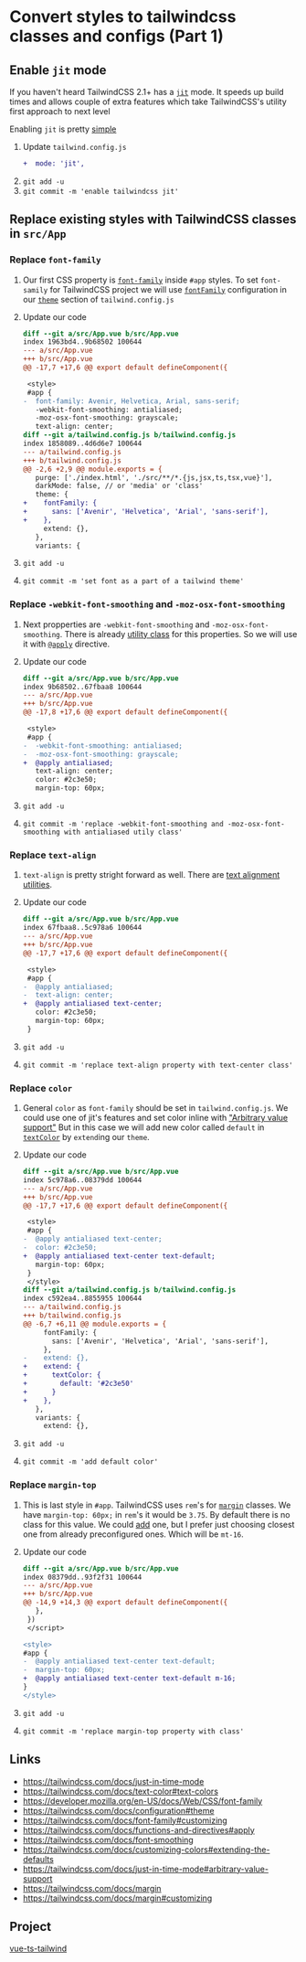 # Convert styles to tailwindcss classes and configs (Part 1)

## Enable `jit` mode

If you haven't heard TailwindCSS 2.1+ has a [`jit`](https://tailwindcss.com/docs/just-in-time-mode) mode. It speeds up build times and allows couple of extra features which take TailwindCSS's utility first approach to next level

Enabling `jit` is pretty [simple](https://tailwindcss.com/docs/just-in-time-mode#enabling-jit-mode)

1. Update `tailwind.config.js`
    ```diff
    +  mode: 'jit',
    ```
1. `git add -u`
1. `git commit -m 'enable tailwindcss jit'`

## Replace existing styles with TailwindCSS classes in `src/App`

### Replace `font-family`

1. Our first CSS property is [`font-family`](https://developer.mozilla.org/en-US/docs/Web/CSS/font-family) inside `#app` styles. To set `font-samily` for TailwindCSS project we will use [`fontFamily`](https://tailwindcss.com/docs/font-family#customizing) configuration in our [`theme`](https://tailwindcss.com/docs/configuration#theme) section of `tailwind.config.js`
1. Update our code

    ```diff
    diff --git a/src/App.vue b/src/App.vue
    index 1963bd4..9b68502 100644
    --- a/src/App.vue
    +++ b/src/App.vue
    @@ -17,7 +17,6 @@ export default defineComponent({

     <style>
     #app {
    -  font-family: Avenir, Helvetica, Arial, sans-serif;
       -webkit-font-smoothing: antialiased;
       -moz-osx-font-smoothing: grayscale;
       text-align: center;
    diff --git a/tailwind.config.js b/tailwind.config.js
    index 1858089..4d6d6e7 100644
    --- a/tailwind.config.js
    +++ b/tailwind.config.js
    @@ -2,6 +2,9 @@ module.exports = {
       purge: ['./index.html', './src/**/*.{js,jsx,ts,tsx,vue}'],
       darkMode: false, // or 'media' or 'class'
       theme: {
    +    fontFamily: {
    +      sans: ['Avenir', 'Helvetica', 'Arial', 'sans-serif'],
    +    },
         extend: {},
       },
       variants: {
    ```

1. `git add -u`
1. `git commit -m 'set font as a part of a tailwind theme'`

### Replace `-webkit-font-smoothing` and `-moz-osx-font-smoothing`

1. Next propperties are `-webkit-font-smoothing` and `-moz-osx-font-smoothing`. There is already [utility class](https://tailwindcss.com/docs/font-smoothing) for this properties. So we will use it with [`@apply`](https://tailwindcss.com/docs/functions-and-directives#apply) directive.
1. Update our code

    ```diff
    diff --git a/src/App.vue b/src/App.vue
    index 9b68502..67fbaa8 100644
    --- a/src/App.vue
    +++ b/src/App.vue
    @@ -17,8 +17,6 @@ export default defineComponent({

     <style>
     #app {
    -  -webkit-font-smoothing: antialiased;
    -  -moz-osx-font-smoothing: grayscale;
    +  @apply antialiased;
       text-align: center;
       color: #2c3e50;
       margin-top: 60px;
    ```

1. `git add -u`
1. `git commit -m 'replace -webkit-font-smoothing and -moz-osx-font-smoothing with antialiased utily class'`

### Replace `text-align`

1. `text-align` is pretty stright forward as well. There are [text alignment utilities](https://tailwindcss.com/docs/text-align).
1. Update our code

    ```diff
    diff --git a/src/App.vue b/src/App.vue
    index 67fbaa8..5c978a6 100644
    --- a/src/App.vue
    +++ b/src/App.vue
    @@ -17,7 +17,6 @@ export default defineComponent({

     <style>
     #app {
    -  @apply antialiased;
    -  text-align: center;
    +  @apply antialiased text-center;
       color: #2c3e50;
       margin-top: 60px;
     }
    ```

1. `git add -u`
1. `git commit -m 'replace text-align property with text-center class'`

### Replace `color`

1. General `color` as `font-family` should be set in `tailwind.config.js`. We could use one of jit's features and set color inline with ["Arbitrary value support"](https://tailwindcss.com/docs/just-in-time-mode#arbitrary-value-support) But in this case we will add new color called `default` in [`textColor`](https://tailwindcss.com/docs/text-color#customizing) by `extend`ing our `theme`.
1. Update our code

    ```diff
    diff --git a/src/App.vue b/src/App.vue
    index 5c978a6..08379dd 100644
    --- a/src/App.vue
    +++ b/src/App.vue
    @@ -17,7 +17,6 @@ export default defineComponent({

     <style>
     #app {
    -  @apply antialiased text-center;
    -  color: #2c3e50;
    +  @apply antialiased text-center text-default;
       margin-top: 60px;
     }
     </style>
    diff --git a/tailwind.config.js b/tailwind.config.js
    index c592ea4..8855955 100644
    --- a/tailwind.config.js
    +++ b/tailwind.config.js
    @@ -6,7 +6,11 @@ module.exports = {
         fontFamily: {
           sans: ['Avenir', 'Helvetica', 'Arial', 'sans-serif'],
         },
    -    extend: {},
    +    extend: {
    +      textColor: {
    +        default: '#2c3e50'
    +      }
    +    },
       },
       variants: {
         extend: {},
    ```

1. `git add -u`
1. `git commit -m 'add default color'`

### Replace `margin-top`

1. This is last style in `#app`. TailwindCSS uses `rem`'s for [`margin`](https://tailwindcss.com/docs/margin) classes. We have `margin-top: 60px;` in `rem`'s it would be `3.75`. By default there is no class for this value. We could [add](https://tailwindcss.com/docs/margin#customizing) one, but I prefer just choosing closest one from already preconfigured ones. Which will be `mt-16`.
1. Update our code

    ```diff
    diff --git a/src/App.vue b/src/App.vue
    index 08379dd..93f2f31 100644
    --- a/src/App.vue
    +++ b/src/App.vue
    @@ -14,9 +14,3 @@ export default defineComponent({
       },
     })
     </script>

    <style>
    #app {
    -  @apply antialiased text-center text-default;
    -  margin-top: 60px;
    +  @apply antialiased text-center text-default m-16;
    }
    </style>
    ```

1. `git add -u`
1. `git commit -m 'replace margin-top property with class'`

## Links

-   https://tailwindcss.com/docs/just-in-time-mode
-   https://tailwindcss.com/docs/text-color#text-colors
-   https://developer.mozilla.org/en-US/docs/Web/CSS/font-family
-   https://tailwindcss.com/docs/configuration#theme
-   https://tailwindcss.com/docs/font-family#customizing
-   https://tailwindcss.com/docs/functions-and-directives#apply
-   https://tailwindcss.com/docs/font-smoothing
-   https://tailwindcss.com/docs/customizing-colors#extending-the-defaults
-   https://tailwindcss.com/docs/just-in-time-mode#arbitrary-value-support
-   https://tailwindcss.com/docs/margin
-   https://tailwindcss.com/docs/margin#customizing

## Project

[vue-ts-tailwind](https://github.com/imomaliev/vue-ts-tailwind)
